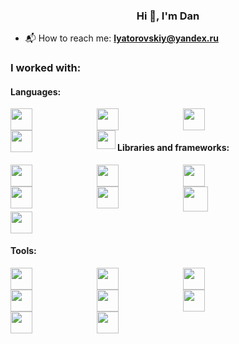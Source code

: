 <h3 align="center">Hi 👋, I'm Dan</h3>
<!-- <h3 align="center">A passionate developer</h3> -->

- 📬 How to reach me: **lyatorovskiy@yandex.ru**

    
### I worked with:
#### Languages:
  <img align="left" style="padding-right:100px;" width="35px" src="https://cdn.jsdelivr.net/gh/devicons/devicon/icons/python/python-original.svg"/>
  <img align="left" style="padding-right:100px;" width="35px" src="https://cdn.jsdelivr.net/gh/devicons/devicon/icons/javascript/javascript-original.svg" />
  <img align="left" style="padding-right:100px;" width="35px" src="https://cdn.jsdelivr.net/gh/devicons/devicon/icons/html5/html5-original.svg" />
  <img align="left" style="padding-right:100px;" width="35px" src="https://cdn.jsdelivr.net/gh/devicons/devicon/icons/css3/css3-original.svg" />
  <img align="left" width="30px" src="https://cdn.jsdelivr.net/gh/devicons/devicon/icons/cplusplus/cplusplus-original.svg" />
  
   <!--<img align="left" style="padding-right:100px;" width="35px" src="https://cdn.jsdelivr.net/gh/devicons/devicon@latest/icons/rust/rust-original.svg" />
   <img align="left" style="padding-right:100px;" width="35px" src="https://cdn.jsdelivr.net/gh/devicons/devicon@latest/icons/go/go-original-wordmark.svg" /> -->
          
          
          
  <br/>
  <br/>

#### Libraries and frameworks:

  <img align="left" style="padding-right:100px;" width="35px" src="https://cdn.jsdelivr.net/gh/devicons/devicon@latest/icons/pandas/pandas-original.svg" />
  <img align="left" style="padding-right:100px;" width="35px" src="https://cdn.jsdelivr.net/gh/devicons/devicon@latest/icons/scikitlearn/scikitlearn-original.svg" />
  <img align="left" style="padding-right:100px;" width="35px" src="https://cdn.jsdelivr.net/gh/devicons/devicon@latest/icons/pytorch/pytorch-original.svg" />
  <img align="left" style="padding-right:100px;" width="35px" src="https://cdn.jsdelivr.net/gh/devicons/devicon@latest/icons/numpy/numpy-original.svg" />
  <img  style="padding-right:100px;" width="40px" src="https://cdn.jsdelivr.net/gh/devicons/devicon@latest/icons/streamlit/streamlit-original.svg" />
  
  <img align="left" style="padding-right:100px;" width="35px" src="https://cdn.jsdelivr.net/gh/devicons/devicon@latest/icons/react/react-original.svg" />
  <img style="padding-right:100px; margin:top:0px" width="35px" src="https://cdn.jsdelivr.net/gh/devicons/devicon@latest/icons/svelte/svelte-original.svg" />
  
  <!--<img src="https://cdn.jsdelivr.net/gh/devicons/devicon@latest/icons/django/django-plain.svg" /> -->
  <!-- <img src="https://cdn.jsdelivr.net/gh/devicons/devicon@latest/icons/pytorch/pytorch-original.svg" />
            <img src="https://cdn.jsdelivr.net/gh/devicons/devicon@latest/icons/fastapi/fastapi-original.svg" />
           --> 
 <!--
            <img src="https://cdn.jsdelivr.net/gh/devicons/devicon@latest/icons/tauri/tauri-original.svg" />
          -->
  
#### Tools:
  <img align="left" style="padding-right:100px;" width="35px" src="https://cdn.jsdelivr.net/gh/devicons/devicon/icons/jupyter/jupyter-original.svg" />
  <img align="left" style="padding-right:100px;" width="35px" src="https://cdn.jsdelivr.net/gh/devicons/devicon/icons/mysql/mysql-original.svg" />
  <img align="left" style="padding-right:100px;" width="35px" src="https://cdn.jsdelivr.net/gh/devicons/devicon/icons/postgresql/postgresql-original.svg" />
  <img align="left" style="padding-right:100px;" width="35px" src="https://cdn.jsdelivr.net/gh/devicons/devicon/icons/git/git-original.svg" />
  <img align="left" style="padding-right:100px;" width="35px" src="https://cdn.jsdelivr.net/gh/devicons/devicon/icons/gitlab/gitlab-original.svg" />
  <img align="left" style="padding-right:100px;" width="35px" src="https://cdn.jsdelivr.net/gh/devicons/devicon/icons/linux/linux-original.svg" />
  <img align="left" style="padding-right:100px;" width="35px" src="https://cdn.jsdelivr.net/gh/devicons/devicon/icons/docker/docker-plain.svg" />
  <img align="left" style="padding-right:100px;" width="35px" src="https://cdn.jsdelivr.net/gh/devicons/devicon/icons/figma/figma-original.svg" />
          
